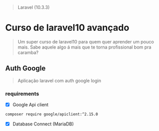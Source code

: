 > Laravel (10.3.3)

# Curso  de laravel10 avançado
> Um super curso de laravel10 para quem quer aprender um pouco mais. Sabe aquele algo á mais que te torna profissional bom pra caramba?



## Auth Google
> Aplicação laravel com auth google login
>

### requirements

- [x] Google Api client

```bash
composer require google/apiclient:^2.15.0
```

- [x] Database Connect (MariaDB)
